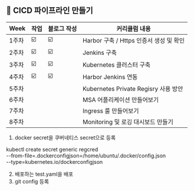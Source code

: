 ##  🍎 CICD 파이프라인 만들기

| Week | 작업 | 블로그 작성 |커리큘럼 내용 |
| ------ | -- | -- |----------- |
| 1주차 | ☑️ | ☑️ | Harbor 구축 / Https 인증서 생성 및 확인  |
| 2주차 | ☑️ | ☑️ | Jenkins 구축 |
| 3주차 | ☑️ | ☑️ | Kubernetes 클러스터 구축 |
| 4주차 | ☑️ | ☑️ | Harbor Jenkins 연동 |
| 5주차 |  |  | Kubernetes Private Regisry 사용 방안 |
| 6주차 |  |  | MSA 어플리케이션 만들어보기  |
| 7주차 |  |  | Ingress 룰 만들어보기 |
| 8주차 |  |  | Monitoring 및 로깅 대시보드 만들기 |


1. docker secret을 쿠버네티스 secret으로 등록

kubectl create secret generic regcred \
--from-file=.dockerconfigjson=/home/ubuntu/.docker/config.json \
--type=kubernetes.io/dockerconfigjson


2. 배포하는 test.yaml을 배포
3. git config 등록


